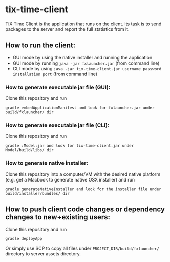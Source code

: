 # tix-time-client
TiX Time Client is the application that runs on the client. Its task is to send packages to the server and report the
full statistics from it.

## How to run the client:
* GUI mode by using the native installer and running the application
* GUI mode by running `java -jar fxlauncher.jar` (from command line)
* CLI mode by using `java -jar tix-time-client.jar username password installation port` (from command line)

### How to generate executable jar file (GUI):
Clone this repository and run
```
gradle embedApplicationManifest and look for fxlauncher.jar under build/fxlauncher/ dir
```

### How to generate executable jar file (CLI):
Clone this repository and run
```
gradle :Model:jar and look for tix-time-client.jar under Model/build/libs/ dir
```

### How to generate native installer:
Clone this repository into a computer/VM with the desired native platform (e.g. get a Macbook to generate native OSX installer) and run 
```
gradle generateNativeInstaller and look for the installer file under build/installer/bundles/ dir
```

## How to push client code changes or dependency changes to new+existing users:
Clone this repository and run 
```
gradle deployApp
```
Or simply use SCP to copy all files under `PROJECT_DIR/build/fxlauncher/` directory to server assets directory.
